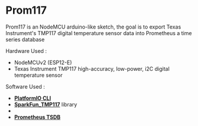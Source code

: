 # Prom117

Prom117 is an NodeMCU arduino-like sketch, the goal is to export Texas Instrument's TMP117 digital temperature sensor data into Prometheus a time series database

Hardware Used :

  - NodeMCUv2 (ESP12-E)
  - Texas Instrument TMP117 high-accuracy, low-power, i2C digital temperature sensor

Software Used :
    
  - [**PlatformIO CLI**]
  - [**SparkFun_TMP117**] library
  - [**ESPAsyncWebServer**]: library
  - [**Prometheus TSDB**]
  

[**PlatformIO CLI**]: <https://platformio.org/>
[**SparkFun_TMP117**]: <https://github.com/sparkfun/SparkFun_TMP117_Arduino_Library>
[**ESPAsyncWebServer**]: <https://github.com/me-no-dev/ESPAsyncWebServer>
[**Prometheus TSDB**]: <https://prometheus.io/>
